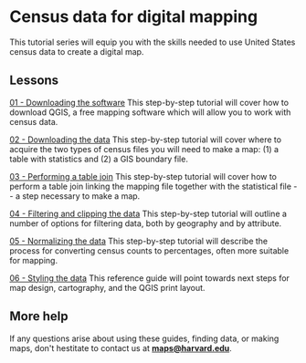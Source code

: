 # Census data for digital mapping

This tutorial series will equip you with the skills needed to use United States census data to create a digital map.

## Lessons

[01 - Downloading the software](https://harvardmapcollection.github.io/tutorials/qgis/download/)
This step-by-step tutorial will cover how to download QGIS, a free mapping software which will allow you to work with census data. 

[02 - Downloading the data](https://harvardmapcollection.github.io/tutorials/census/obtaining-census-data/)
This step-by-step tutorial will cover where to acquire the two types of census files you will need to make a map: (1) a table with statistics and (2) a GIS boundary file. 

[03 - Performing a table join](https://harvardmapcollection.github.io/tutorials/qgis/join)
This step-by-step tutorial will cover how to perform a table join linking the mapping file together with the statistical file -- a step necessary to make a map.  

[04 - Filtering and clipping the data](https://harvardmapcollection.github.io/tutorials/qgis/clip)
This step-by-step tutorial will outline a number of options for filtering data, both by geography and by attribute. 


[05 - Normalizing the data](https://harvardmapcollection.github.io/tutorials/qgis/normalize)
This step-by-step tutorial will describe the process for converting census counts to percentages, often more suitable for mapping.

[06 - Styling the data](https://harvardmapcollection.github.io/tutorials/census/steps/style)
This reference guide will point towards next steps for map design, cartography, and the QGIS print layout. 


## More help
If any questions arise about using these guides, finding data, or making maps, don't hestitate to contact us at **maps@harvard.edu**.

